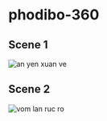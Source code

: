 # phodibo-360
## Scene 1
![an yen xuan ve](https://github.com/hqphuoc129/phodibo-360/blob/master/gif/anyenxuanve.gif)

## Scene 2
![vom lan ruc ro](https://github.com/hqphuoc129/phodibo-360/blob/master/gif/vomlanrucro.gif)
